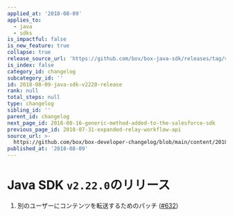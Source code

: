 ```yaml
---
applied_at: '2018-08-09'
applies_to:
  - java
  - sdks
is_impactful: false
is_new_feature: true
collapse: true
release_source_url: 'https://github.com/box/box-java-sdk/releases/tag/v2.22.0'
is_index: false
category_id: changelog
subcategory_id: ''
id: 2018-08-09-java-sdk-v2220-release
rank: null
total_steps: null
type: changelog
sibling_id: ''
parent_id: changelog
next_page_id: 2018-08-16-generic-method-added-to-the-salesforce-sdk
previous_page_id: 2018-07-31-expanded-relay-workflow-api
source_url: >-
  https://github.com/box/box-developer-changelog/blob/main/content/2018/08-09-java-sdk-v2220-release.md
published_at: '2018-08-09'
---
```

# Java SDK `v2.22.0`のリリース

1. 別のユーザーにコンテンツを転送するためのパッチ ([#632](https://github.com/box/box-java-sdk/pull/632))
